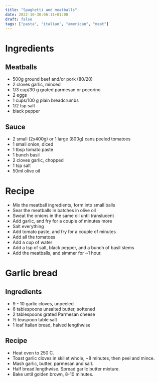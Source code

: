 ```yaml
---
title: "Spaghetti and meatballs"
date: 2022-10-30:06:11+01:00
draft: false
tags: ["pasta", "italian", "american", "meat"]
---
```


# Ingredients

## Meatballs

 - 500g ground beef and/or pork (80/20)
 - 2 cloves garlic, minced
 - 1/3 cup/30 g grated parmesan or pecorino
 - 2 eggs
 - 1 cups/100 g plain breadcrumbs
 - 1/2 tsp salt
 - black pepper

## Sauce

 - 2 small (2x400g) or 1 large (800g) cans peeled tomatoes
 - 1 small onion, diced
 - 1 tbsp tomato paste
 - 1 bunch basil
 - 2 cloves garlic, chopped
 - 1 tsp salt
 - 50ml olive oil

# Recipe

 - Mix the meatball ingredients, form into small balls
 - Sear the meatballs in batches in olive oil
 - Sweat the onions in the same oil until translucent
 - Add garlic, and fry for a couple of minutes more
 - Salt everything
 - Add tomato paste, and fry for a couple of minutes
 - Add all the tomatoes
 - Add a cup of water
 - Add a tsp of salt, black pepper, and a bunch of basil stems
 - Add the meatballs, and simmer for ~1 hour.

# Garlic bread

## Ingredients

 - 9 - 10 garlic cloves, unpeeled
 - 6 tablespoons unsalted butter, softened
 - 2 tablespoons grated Parmesan cheese
 - ½ teaspoon table salt
 - 1 loaf Italian bread, halved lengthwise

## Recipe

 - Heat oven to 250 C.
 - Toast garlic cloves in skillet whole, ~8 minutes, then peel and mince.
 - Mash garlic, butter, parmesan and salt.
 - Half bread lengthwise. Spread garlic butter mixture.
 - Bake until golden brown, 8-10 minutes.